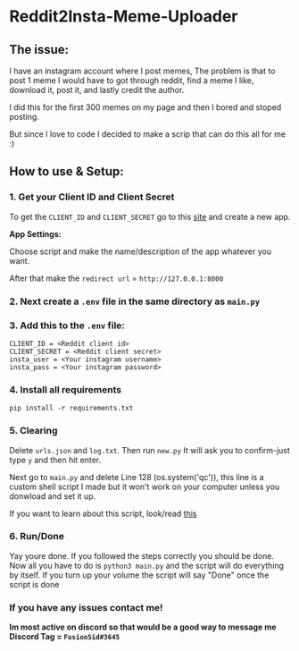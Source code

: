 # Reddit2Insta-Meme-Uploader

## The issue:

I have an instagram account where I post memes, The problem is that to post 1 meme I would have to got through reddit, find a meme I like, download it, post it, and lastly credit the author.

I did this for the first 300 memes on my page and then I bored and stoped posting.

But since I love to code I decided to make a scrip that can do this all for me :)

## **How to use & Setup:**

### 1. **Get your Client ID and Client Secret**
To get the `CLIENT_ID` and `CLIENT_SECRET` go to this [site](https://www.reddit.com/prefs/apps/) and create a new app. 

**App Settings:**

Choose script and make the name/description of the app whatever you want.

After that make the `redirect url` = `http://127.0.0.1:8000`

### 2. **Next create a `.env` file in the same directory as `main.py`**
### 3. **Add this to the `.env` file:**

```
CLIENT_ID = <Reddit client id> 
CLIENT_SECRET = <Reddit client secret>
insta_user = <Your instagram username>
insta_pass = <Your instagram password>
```

### 4. **Install all requirements**
```
pip install -r requirements.txt
```

### 5. **Clearing**

Delete `urls.json` and `log.txt`. Then run `new.py` It will ask you to confirm-just type `y` and then hit enter.

Next go to `main.py` and delete Line 128 (os.system('qc')), this line is a custom shell script I made but it won't work on your computer unless you donwload and set it up.

If you want to learn about this script, look/read [this](https://github.com/FusionSid/Shell-Scripts)

### 6. **Run/Done**
Yay youre done. If you followed the steps correctly you should be done. Now all you have to do is `python3 main.py` and the script will do everything by itself. If you turn up your volume the script will say "Done" once the script is done

### **If you have any issues contact me!** 

**Im most active on discord so that would be a good way to message me
Discord Tag = `FusionSid#3645`**
